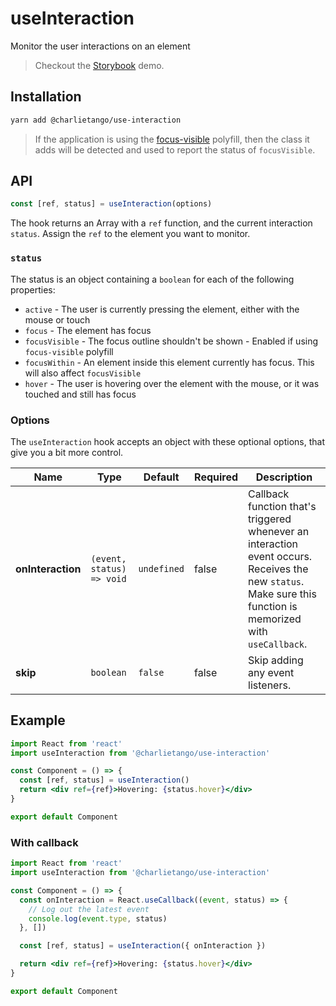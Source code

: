 # useInteraction

Monitor the user interactions on an element

> Checkout the [Storybook](https://ct-hooks.now.sh/?path=/story/useinteraction--readme) demo.

## Installation

```sh
yarn add @charlietango/use-interaction
```

> If the application is using the [focus-visible](https://github.com/WICG/focus-visible/) polyfill,
> then the class it adds will be detected and used to report the status of `focusVisible`.

## API

```js
const [ref, status] = useInteraction(options)
```

The hook returns an Array with a `ref` function, and the current interaction `status`.
Assign the `ref` to the element you want to monitor.

### `status`

The status is an object containing a `boolean` for each of the following properties:

- `active` - The user is currently pressing the element, either with the mouse or touch
- `focus` - The element has focus
- `focusVisible` - The focus outline shouldn't be shown - Enabled if using `focus-visible` polyfill
- `focusWithin` - An element inside this element currently has focus. This will also affect `focusVisible`
- `hover` - The user is hovering over the element with the mouse, or it was touched and still has focus

### Options

The `useInteraction` hook accepts an object with these optional options, that give you a bit more control.

| Name              | Type                      | Default     | Required | Description                                                                                                                                                  |
| ----------------- | ------------------------- | ----------- | -------- | ------------------------------------------------------------------------------------------------------------------------------------------------------------ |
| **onInteraction** | `(event, status) => void` | `undefined` | false    | Callback function that's triggered whenever an interaction event occurs. Receives the new `status`. Make sure this function is memorized with `useCallback`. |
| **skip**          | `boolean`                 | `false`     | false    | Skip adding any event listeners.                                                                                                                             |

## Example

```jsx
import React from 'react'
import useInteraction from '@charlietango/use-interaction'

const Component = () => {
  const [ref, status] = useInteraction()
  return <div ref={ref}>Hovering: {status.hover}</div>
}

export default Component
```

### With callback

```jsx
import React from 'react'
import useInteraction from '@charlietango/use-interaction'

const Component = () => {
  const onInteraction = React.useCallback((event, status) => {
    // Log out the latest event
    console.log(event.type, status)
  }, [])

  const [ref, status] = useInteraction({ onInteraction })

  return <div ref={ref}>Hovering: {status.hover}</div>
}

export default Component
```

